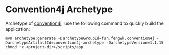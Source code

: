 # Convention4j Archetype

Archetype of [convention4j](https://github.com/fengwk/convention4j), use the following command to quickly build the application:

```shell
mvn archetype:generate -DarchetypeGroupId=fun.fengwk.convention4j -DarchetypeArtifactId=convention4j-archetype -DarchetypeVersion=1.1.15
chmod +x <project-dir>/scripts/app
```

